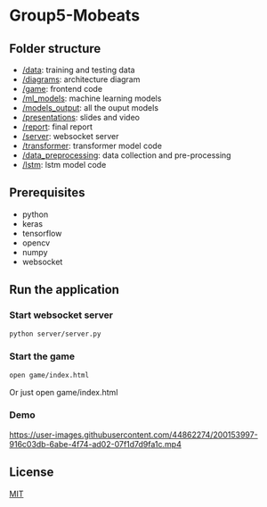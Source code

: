 # Group5-Mobeats

## Folder structure
* [/data](./data): training and testing data
* [/diagrams](./diagrams): architecture diagram
* [/game](./game): frontend code
* [/ml_models](./ml_models): machine learning models
* [/models_output](./models_output): all the ouput models
* [/presentations](./presentations): slides and video
* [/report](./report): final report
* [/server](./server): websocket server
* [/transformer](./transformer): transformer model code
* [/data_preprocessing](./data_preprocessing): data collection and pre-processing
* [/lstm](./lstm): lstm model code


## Prerequisites

* python
* keras
* tensorflow
* opencv
* numpy
* websocket

## Run the application
### Start websocket server

```bash
python server/server.py
```
### Start the game
```bash
open game/index.html
```
Or just open game/index.html

### Demo


https://user-images.githubusercontent.com/44862274/200153997-916c03db-6abe-4f74-ad02-07f1d7d9fa1c.mp4



## License
[MIT](https://choosealicense.com/licenses/mit/)
